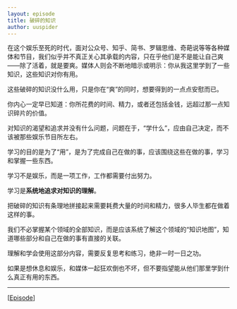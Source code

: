 ```yaml
---
layout: episode
title: 破碎的知识
author: uuspider
---
```

在这个娱乐至死的时代，面对公众号、知乎、简书、罗辑思维、奇葩说等等各种媒体和节目，我们似乎并不真正关心其承载的内容，只在乎他们是不是能让自己爽——除了活着，就是要爽。媒体人则会不断地暗示或明示：你从我这里学到了一些知识，这些知识对你有用。

这些破碎的知识没什么用，只是你在“爽”的同时，想要得到的一点点安慰而已。

你内心一定早已知道：你所花费的时间、精力，或者还包括金钱，远超过那一点知识碎片的价值。

对知识的渴望和追求并没有什么问题，问题在于，“学什么”，应由自己决定，而不该被那些娱乐节目所左右。

学习的目的是为了“用”，是为了完成自己在做的事，应该围绕这些在做的事，学习和掌握一些东西。

学习不是娱乐，而是一项工作，工作都需要付出努力。

学习是**系统地追求对知识的理解**。

把破碎的知识有条理地拼接起来需要耗费大量的时间和精力，很多人毕生都在做着这样的事。

我们不必掌握某个领域的全部知识，而是应该系统了解这个领域的“知识地图”，知道哪些部分和自己在做的事有直接的关联。

理解和学会使用这部分内容，需要反复思考和练习，绝非一时一日之功。

如果是想休息和娱乐，和媒体一起狂欢倒也不坏，但不要指望能从他们那里学到什么真正有用的东西。

***

[[Episode][episode]]

[episode]:http://about.uuspider.com/2019/06/02/episodeindex.html

